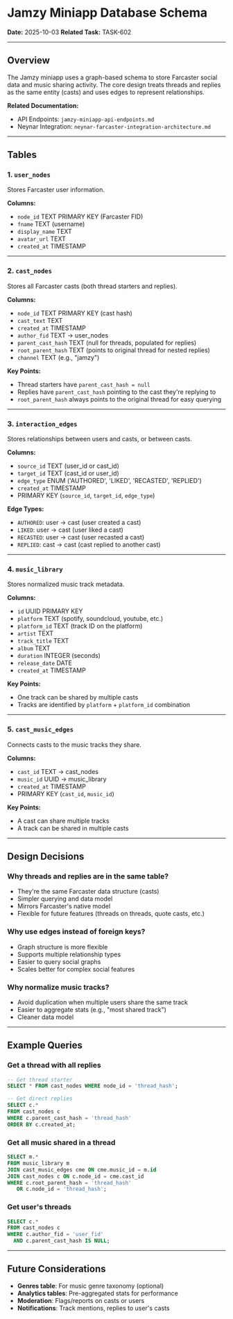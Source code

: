 # Jamzy Miniapp Database Schema

**Date:** 2025-10-03
**Related Task:** TASK-602

---

## Overview

The Jamzy miniapp uses a graph-based schema to store Farcaster social data and music sharing activity. The core design treats threads and replies as the same entity (casts) and uses edges to represent relationships.

**Related Documentation:**
- API Endpoints: `jamzy-miniapp-api-endpoints.md`
- Neynar Integration: `neynar-farcaster-integration-architecture.md`

---

## Tables

### 1. `user_nodes`

Stores Farcaster user information.

**Columns:**
- `node_id` TEXT PRIMARY KEY (Farcaster FID)
- `fname` TEXT (username)
- `display_name` TEXT
- `avatar_url` TEXT
- `created_at` TIMESTAMP

---

### 2. `cast_nodes`

Stores all Farcaster casts (both thread starters and replies).

**Columns:**
- `node_id` TEXT PRIMARY KEY (cast hash)
- `cast_text` TEXT
- `created_at` TIMESTAMP
- `author_fid` TEXT → user_nodes
- `parent_cast_hash` TEXT (null for threads, populated for replies)
- `root_parent_hash` TEXT (points to original thread for nested replies)
- `channel` TEXT (e.g., "jamzy")

**Key Points:**
- Thread starters have `parent_cast_hash = null`
- Replies have `parent_cast_hash` pointing to the cast they're replying to
- `root_parent_hash` always points to the original thread for easy querying

---

### 3. `interaction_edges`

Stores relationships between users and casts, or between casts.

**Columns:**
- `source_id` TEXT (user_id or cast_id)
- `target_id` TEXT (cast_id or user_id)
- `edge_type` ENUM ('AUTHORED', 'LIKED', 'RECASTED', 'REPLIED')
- `created_at` TIMESTAMP
- PRIMARY KEY (`source_id`, `target_id`, `edge_type`)

**Edge Types:**
- `AUTHORED`: user → cast (user created a cast)
- `LIKED`: user → cast (user liked a cast)
- `RECASTED`: user → cast (user recasted a cast)
- `REPLIED`: cast → cast (cast replied to another cast)

---

### 4. `music_library`

Stores normalized music track metadata.

**Columns:**
- `id` UUID PRIMARY KEY
- `platform` TEXT (spotify, soundcloud, youtube, etc.)
- `platform_id` TEXT (track ID on the platform)
- `artist` TEXT
- `track_title` TEXT
- `album` TEXT
- `duration` INTEGER (seconds)
- `release_date` DATE
- `created_at` TIMESTAMP

**Key Points:**
- One track can be shared by multiple casts
- Tracks are identified by `platform` + `platform_id` combination

---

### 5. `cast_music_edges`

Connects casts to the music tracks they share.

**Columns:**
- `cast_id` TEXT → cast_nodes
- `music_id` UUID → music_library
- `created_at` TIMESTAMP
- PRIMARY KEY (`cast_id`, `music_id`)

**Key Points:**
- A cast can share multiple tracks
- A track can be shared in multiple casts

---

## Design Decisions

### Why threads and replies are in the same table?
- They're the same Farcaster data structure (casts)
- Simpler querying and data model
- Mirrors Farcaster's native model
- Flexible for future features (threads on threads, quote casts, etc.)

### Why use edges instead of foreign keys?
- Graph structure is more flexible
- Supports multiple relationship types
- Easier to query social graphs
- Scales better for complex social features

### Why normalize music tracks?
- Avoid duplication when multiple users share the same track
- Easier to aggregate stats (e.g., "most shared track")
- Cleaner data model

---

## Example Queries

### Get a thread with all replies
```sql
-- Get thread starter
SELECT * FROM cast_nodes WHERE node_id = 'thread_hash';

-- Get direct replies
SELECT c.*
FROM cast_nodes c
WHERE c.parent_cast_hash = 'thread_hash'
ORDER BY c.created_at;
```

### Get all music shared in a thread
```sql
SELECT m.*
FROM music_library m
JOIN cast_music_edges cme ON cme.music_id = m.id
JOIN cast_nodes c ON c.node_id = cme.cast_id
WHERE c.root_parent_hash = 'thread_hash'
   OR c.node_id = 'thread_hash';
```

### Get user's threads
```sql
SELECT c.*
FROM cast_nodes c
WHERE c.author_fid = 'user_fid'
  AND c.parent_cast_hash IS NULL;
```

---

## Future Considerations

- **Genres table**: For music genre taxonomy (optional)
- **Analytics tables**: Pre-aggregated stats for performance
- **Moderation**: Flags/reports on casts or users
- **Notifications**: Track mentions, replies to user's casts
